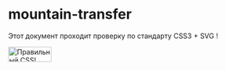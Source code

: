 # mountain-transfer

Этот документ проходит проверку по стандарту CSS3 + SVG !

<p>
<a href="http://jigsaw.w3.org/css-validator/check/referer">
    <img style="border:0;width:88px;height:31px"
        src="http://jigsaw.w3.org/css-validator/images/vcss-blue"
        alt="Правильный CSS!" />
    </a>
</p>
